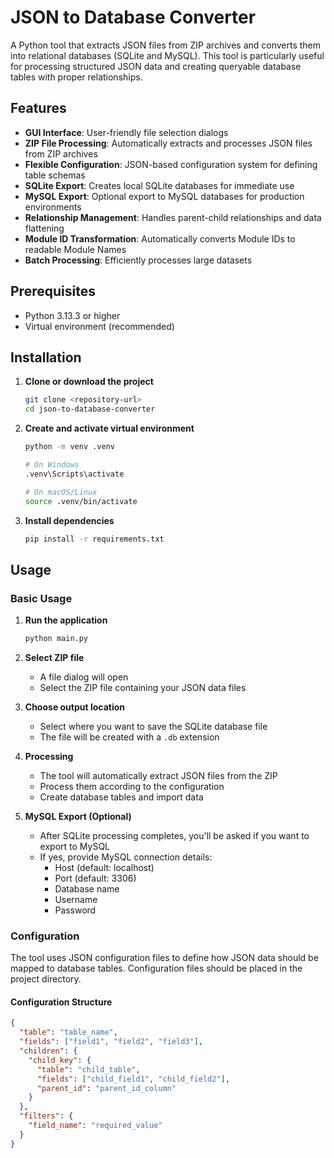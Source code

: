 # JSON to Database Converter

A Python tool that extracts JSON files from ZIP archives and converts them into relational databases (SQLite and MySQL). This tool is particularly useful for processing structured JSON data and creating queryable database tables with proper relationships.

## Features

- **GUI Interface**: User-friendly file selection dialogs
- **ZIP File Processing**: Automatically extracts and processes JSON files from ZIP archives
- **Flexible Configuration**: JSON-based configuration system for defining table schemas
- **SQLite Export**: Creates local SQLite databases for immediate use
- **MySQL Export**: Optional export to MySQL databases for production environments
- **Relationship Management**: Handles parent-child relationships and data flattening
- **Module ID Transformation**: Automatically converts Module IDs to readable Module Names
- **Batch Processing**: Efficiently processes large datasets

## Prerequisites

- Python 3.13.3 or higher
- Virtual environment (recommended)

## Installation

1. **Clone or download the project**
   ```bash
   git clone <repository-url>
   cd json-to-database-converter
   ```

2. **Create and activate virtual environment**
   ```bash
   python -m venv .venv

   # On Windows
   .venv\Scripts\activate

   # On macOS/Linux
   source .venv/bin/activate
   ```

3. **Install dependencies**
   ```bash
   pip install -r requirements.txt
   ```

## Usage

### Basic Usage

1. **Run the application**
   ```bash
   python main.py
   ```

2. **Select ZIP file**
   - A file dialog will open
   - Select the ZIP file containing your JSON data files

3. **Choose output location**
   - Select where you want to save the SQLite database file
   - The file will be created with a `.db` extension

4. **Processing**
   - The tool will automatically extract JSON files from the ZIP
   - Process them according to the configuration
   - Create database tables and import data

5. **MySQL Export (Optional)**
   - After SQLite processing completes, you'll be asked if you want to export to MySQL
   - If yes, provide MySQL connection details:
     - Host (default: localhost)
     - Port (default: 3306)
     - Database name
     - Username
     - Password

### Configuration

The tool uses JSON configuration files to define how JSON data should be mapped to database tables. Configuration files should be placed in the project directory.

#### Configuration Structure

```json
{
  "table": "table_name",
  "fields": ["field1", "field2", "field3"],
  "children": {
    "child_key": {
      "table": "child_table",
      "fields": ["child_field1", "child_field2"],
      "parent_id": "parent_id_column"
    }
  },
  "filters": {
    "field_name": "required_value"
  }
}
